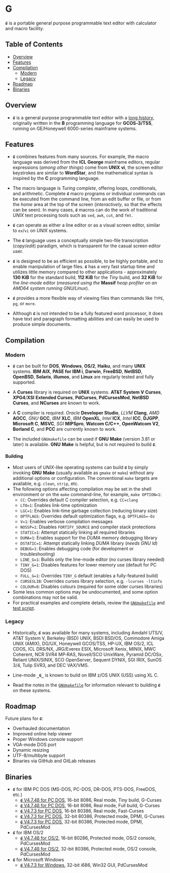 # G

**_`G`_** is a portable general purpose programmable
text editor with calculator and macro facility.

## Table of Contents

<!-- toc -->

- [Overview](#overview)
- [Features](#features)
- [Compilation](#compilation)
  - [Modern](#modern)
  - [Legacy](#legacy)
- [Roadmap](#roadmap)
- [Binaries](#binaries)

<!-- tocstop -->

## Overview

- **_`G`_** is a general purpose programmable text editor with a
  [long history](https://github.com/johnsonjh/g/blob/master/HISTORY.md),
  originally written in the **B** programming language for **GCOS‑3/TSS**,
  running on GE/Honeywell 6000-series mainframe systems.

## Features

- **_`G`_** combines features from many sources. For example, the macro
  language was derived from the **ICL** **George** mainframe editors,
  regular expressions (_among other things_) come from **UNIX** **vi**,
  the screen editor keystrokes are similar to **WordStar**, and the
  mathematical syntax is inspired by the **C** programming language.

- The macro language is _Turing complete_, offering loops, conditionals,
  and arithmetic. Complete **_`G`_** macro programs or individual commands
  can be executed from the command line, from an edit buffer or file, or
  from the _home_ area at the top of the screen (_interactively_, so that
  the effects can be seen). In many cases, **_`G`_** macros can do the work
  of traditional _UNIX_ text processing tools such as `sed`, `awk`, `cut`,
  and `fmt`.

- **_`G`_** can operate as either a line editor or as a visual screen
  editor, similar to `ex`/`vi` on _UNIX_ systems.

- The **_`G`_** language uses a conceptually simple two-file transcription
  (_copy_/_edit_) paradigm, which is transparent for the casual screen
  editor user.

- **_`G`_** is designed to be as efficient as possible, to be highly
  portable, and to enable manipulation of large files. **_`G`_** has a very
  fast startup time and utilizes little memory compared to other applications -
  approximately **130 KiB** for the standard build, **112 KiB** for the _Tiny_
  build, and **32 KiB** for the _line-mode_ editor (_measured using the_
  **Massif** _heap profiler on an AMD64 system running GNU/Linux_).

- **_`G`_** provides a more flexible way of viewing files than commands
  like `TYPE`, `pg`, or `more`.

- Although **_`G`_** is not intended to be a fully featured word processor,
  it does have text and paragraph formatting abilities and can easily be
  used to produce simple documents.

## Compilation

### Modern

- **_`G`_** can be built for **DOS**, **Windows**, **OS/2**, **Haiku**, and
  many **UNIX** systems. **IBM AIX**, **PASE for IBM i**, **Darwin**,
  **FreeBSD**, **NetBSD**, **OpenBSD**, **Solaris**, **illumos**, and
  **Linux** are regularly tested and fully supported.

- A **Curses** library is required on **UNIX** systems. **AT&T System V**
  **Curses**, **XPG4**/**XSI** **Extended Curses**, **PdCurses**,
  **PdCursesMod**, **NetBSD** **Curses**, and **NCurses** are known to work.

- A **C** compiler is required. _Oracle_ **Developer Studio**, _LLVM_
  **Clang**, _AMD_ **AOCC**, _GNU_ **GCC**, _IBM_ **XLC**, _IBM_ **OpenXL**,
  _Intel_ **ICX**, _Intel_ **ICC**, **DJGPP**, **Microsoft C**, **MSVC**,
  _SGI_ **MIPSpro**, **Watcom C/C++**, **OpenWatcom V2**, **Borland C**, and
  **PCC** are currently known to work.

- The included `GNUmakefile` can be used if **GNU** **Make** (version 3.81
  or later) is available. **GNU** **Make** is helpful, but is not required
  to build **_`G`_**.

#### Building

- Most users of _UNIX_-like operating systems can build **_`G`_** by simply
  invoking **GNU** **Make** (usually available as `gmake` or `make`) without
  any additional options or configuration. The conventional `make` targets
  are available, e.g. `clean`, `strip`, etc.
- The following options affecting compilation may be set in the shell
  environment or on the `make` command-line, for example, `make OPTION=1`:
  - `CC`: Overrides default C compiler selection, e.g. `CC=clang`
  - `LTO=1`: Enables link-time optimization
  - `LGC=1`: Enables link-time garbage collection (reducing binary size)
  - `OPTFLAGS`: Overrides default optimization flags, e.g. `OPTFLAGS=-Oz`
  - `V=1`: Enables verbose compilation messages
  - `NOSSP=1`: Disables `FORTIFY_SOURCE` and compiler stack protections
  - `STATIC=1`: Attempt statically linking all required libraries
  - `DUMA=1`: Enables support for the _DUMA_ memory debugging library
  - `DSTATIC=1`: Attempt statically linking _DUMA_ library (_needs GNU ld_)
  - `DEBUG=1`: Enables debugging code (for development or troubleshooting)
  - `LINE_G=1`: Builds only the line-mode editor (no curses library needed)
  - `TINY_G=1`: Disables features for lower memory use (default for PC DOS)
  - `FULL_G=1`: Overrides `TINY_G` default (enables a fully-featured build)
  - `CURSESLIB`: Overrides curses library selection, e.g. `-lcurses -ltinfo`
  - `COLOUR=0`: Disables colours (required for some older curses libraries)
- Some less common options may be undocumented, and some option combinations
  may not be valid.
- For practical examples and complete details, review the
  [`GNUmakefile`](/src/GNUmakefile) and [test script](/test/build.sh).

### Legacy

- Historically, **_`G`_** was available for many systems, including Amdahl
  UTS/V, AT&T System V, Berkeley (BSD) UNIX, BSDI BSD/OS, Commodore Amiga
  UNIX (AMIX), DG/UX, Honeywell GCOS/TSS, HP‑UX, IBM OS/2, ICL CDOS, ICL
  DRS/NX, JRG/Everex ESIX, Microsoft Xenix, MINIX, MWC Coherent, NCR SVR4
  MP‑RAS, Novell/SCO UnixWare, Pyramid DC/OSx, Reliant UNIX/SINIX, SCO
  OpenServer, Sequent DYNIX, SGI IRIX, SunOS 3/4, Tulip SVR3, and DEC VAX/VMS.

- Line-mode **`_G_`** is known to build on IBM z/OS UNIX (USS) using XL C.

- Read the notes in the
  [`GNUmakefile`](https://github.com/johnsonjh/g/blob/master/src/GNUmakefile)
  for information relevant to building **_`G`_** on these systems.

## Roadmap

Future plans for **_`G`_**:

- Overhauled documentation
- Improved online help viewer
- Proper Windows console support
- VGA-mode DOS port
- Dynamic resizing
- UTF-8/multibyte support
- Binaries via GitHub and GitLab releases

## Binaries

- **_`G`_** for IBM PC DOS (MS-DOS, PC-DOS, DR-DOS, PTS-DOS, FreeDOS, etc.)
  - [**_`G`_** V4.7.4β for PC DOS](https://github.com/johnsonjh/g/raw/master/bin/DOS/g474_x86.exe), 16-bit 8086, Real mode, Tiny build, G-Curses
  - [**_`G`_** V4.7.4β for PC DOS](https://github.com/johnsonjh/g/raw/master/bin/DOS/g474_2bg.exe), 16-bit 8086, Real mode, Full build, G-Curses
  - [**_`G`_** V4.7.3 for PC DOS](https://github.com/johnsonjh/g/raw/master/bin/DOS/g473_386.exe), 16-bit 80386, Real mode, Fast-Curses
  - [**_`G`_** V4.7.3 for PC DOS](https://github.com/johnsonjh/g/raw/master/bin/DOS/g473_pro.exe), 32-bit 80386, Protected mode, DPMI, G-Curses
  - [**_`G`_** V4.7.3 for PC DOS](https://github.com/johnsonjh/g/raw/master/bin/DOS/g473_cws.exe), 32-bit 80386, Protected mode, DPMI, PdCursesMod
- **_`G`_** for IBM OS/2
  - [**_`G`_** V4.7.4β for OS/2](https://github.com/johnsonjh/g/raw/master/bin/OS2/g474_216.exe), 16-bit 80286, Protected mode, OS/2 console, PdCursesMod
  - [**_`G`_** V4.7.4β for OS/2](https://github.com/johnsonjh/g/raw/master/bin/OS2/g474_232.exe), 32-bit 80386, Protected mode, OS/2 console, PdCursesMod
- **_`G`_** for Microsoft Windows
  - [**_`G`_** V4.7.3 for Windows](https://github.com/johnsonjh/g/raw/master/bin/WIN32/g473_w32.exe), 32-bit i686, Win32 GUI, PdCursesMod
